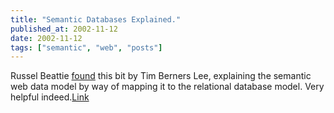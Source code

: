 ```yaml
---
title: "Semantic Databases Explained."
published_at: 2002-11-12
date: 2002-11-12
tags: ["semantic", "web", "posts"]
---
```

Russel Beattie [found](http://www.russellbeattie.com/notebook/index.jsp?date=20021109\#012426) this bit by Tim Berners Lee, explaining the semantic web data model by way of mapping it to the relational database model. Very helpful indeed.[Link](http://www.w3.org/DesignIssues/RDFnot.html\#Semantic1)